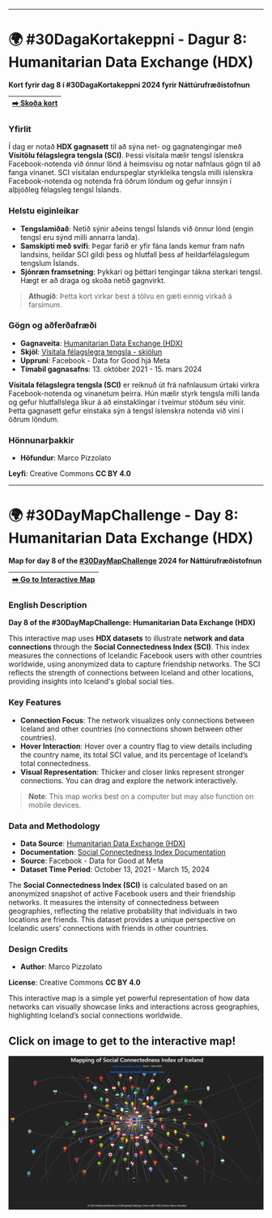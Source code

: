 
---
# 🌍 #30DagaKortakeppni - Dagur 8: Humanitarian Data Exchange (HDX)
**Kort fyrir dag 8 í #30DagaKortakeppni 2024 fyrir Náttúrufræðistofnun**

| [➡️ Skoða kort](index.html) |
|---------------------------|


### Yfirlit
Í dag er notað **HDX gagnasett** til að sýna net- og gagnatengingar með **Vísitölu félagslegra tengsla (SCI)**. Þessi vísitala mælir tengsl íslenskra Facebook-notenda við önnur lönd á heimsvísu og notar nafnlaus gögn til að fanga vinanet. SCI vísitalan endurspeglar styrkleika tengsla milli íslenskra Facebook-notenda og notenda frá öðrum löndum og gefur innsýn í alþjóðleg félagsleg tengsl Íslands.



### Helstu eiginleikar
- **Tengslamiðað**: Netið sýnir aðeins tengsl Íslands við önnur lönd (engin tengsl eru sýnd milli annarra landa).
- **Samskipti með svifi**: Þegar farið er yfir fána lands kemur fram nafn landsins, heildar SCI gildi þess og hlutfall þess af heildarfélagslegum tengslum Íslands.
- **Sjónræn framsetning**: Þykkari og þéttari tengingar tákna sterkari tengsl. Hægt er að draga og skoða netið gagnvirkt.

> **Athugið**: Þetta kort virkar best á tölvu en gæti einnig virkað á farsímum.



### Gögn og aðferðafræði
- **Gagnaveita**: [Humanitarian Data Exchange (HDX)](https://data.humdata.org/dataset/social-connectedness-index)
- **Skjöl**: [Vísitala félagslegra tengsla - skjölun](https://s3.us-east-1.amazonaws.com/hdx-production-filestore/resources/a0c37eb4-b45c-436d-b2b2-c0c9b1974318/documentation-fb-social-connectedness-index-october-2021.pdf?AWSAccessKeyId=AKIAXYC32WNAQN3DYDGS&Signature=cf24xgLTOU%2FN2diqcguiUwMAb3Y%3D&Expires=1730928875)
- **Uppruni**: Facebook - Data for Good hjá Meta
- **Tímabil gagnasafns**: 13. október 2021 - 15. mars 2024

**Vísitala félagslegra tengsla (SCI)** er reiknuð út frá nafnlausum úrtaki virkra Facebook-notenda og vinanetum þeirra. Hún mælir styrk tengsla milli landa og gefur hlutfallslega líkur á að einstaklingar í tveimur stöðum séu vinir. Þetta gagnasett gefur einstaka sýn á tengsl íslenskra notenda við vini í öðrum löndum.

### Hönnunarþakkir

- **Höfundur**: Marco Pizzolato

**Leyfi**: Creative Commons **CC BY 4.0**

---
# 🌍 #30DayMapChallenge - Day 8: Humanitarian Data Exchange (HDX)

**Map for day 8 of the [#30DayMapChallenge](https://30daymapchallenge.com/) 2024 for Náttúrufræðistofnun**

| [➡️ Go to Interactive Map](index.html) |
|---------------------------|

### English Description
**Day 8 of the #30DayMapChallenge: Humanitarian Data Exchange (HDX)**

This interactive map uses **HDX datasets** to illustrate **network and data connections** through the **Social Connectedness Index (SCI)**. This index measures the connections of Icelandic Facebook users with other countries worldwide, using anonymized data to capture friendship networks. The SCI reflects the strength of connections between Iceland and other locations, providing insights into Iceland's global social ties.


### Key Features
- **Connection Focus**: The network visualizes only connections between Iceland and other countries (no connections shown between other countries).
- **Hover Interaction**: Hover over a country flag to view details including the country name, its total SCI value, and its percentage of Iceland’s total connectedness.
- **Visual Representation**: Thicker and closer links represent stronger connections. You can drag and explore the network interactively.

> **Note**: This map works best on a computer but may also function on mobile devices.


### Data and Methodology
- **Data Source**: [Humanitarian Data Exchange (HDX)](https://data.humdata.org/dataset/social-connectedness-index)
- **Documentation**: [Social Connectedness Index Documentation](https://s3.us-east-1.amazonaws.com/hdx-production-filestore/resources/a0c37eb4-b45c-436d-b2b2-c0c9b1974318/documentation-fb-social-connectedness-index-october-2021.pdf?AWSAccessKeyId=AKIAXYC32WNAQN3DYDGS&Signature=cf24xgLTOU%2FN2diqcguiUwMAb3Y%3D&Expires=1730928875)
- **Source**: Facebook - Data for Good at Meta
- **Dataset Time Period**: October 13, 2021 - March 15, 2024

The **Social Connectedness Index (SCI)** is calculated based on an anonymized snapshot of active Facebook users and their friendship networks. It measures the intensity of connectedness between geographies, reflecting the relative probability that individuals in two locations are friends. This dataset provides a unique perspective on Icelandic users’ connections with friends in other countries.

### Design Credits
- **Author**: Marco Pizzolato

**License**: Creative Commons **CC BY 4.0**

This interactive map is a simple yet powerful representation of how data networks can visually showcase links and interactions across geographies, highlighting Iceland’s social connections worldwide.

## Click on image to get  to the interactive map!
[![Day 8 - Data: HDX](Day08-HDX.png)](index.html)
